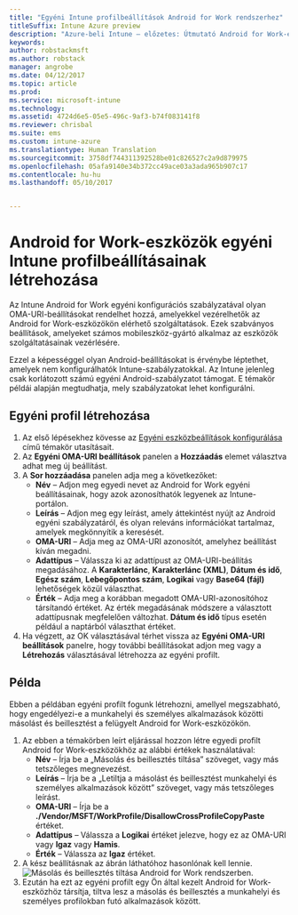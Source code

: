 ```yaml
---
title: "Egyéni Intune profilbeállítások Android for Work rendszerhez"
titleSuffix: Intune Azure preview
description: "Azure-beli Intune – előzetes: Útmutató Android for Work-eszközök egyéni Intune profilbeállításainak létrehozásához."
keywords: 
author: robstackmsft
ms.author: robstack
manager: angrobe
ms.date: 04/12/2017
ms.topic: article
ms.prod: 
ms.service: microsoft-intune
ms.technology: 
ms.assetid: 4724d6e5-05e5-496c-9af3-b74f083141f8
ms.reviewer: chrisbal
ms.suite: ems
ms.custom: intune-azure
ms.translationtype: Human Translation
ms.sourcegitcommit: 3758df744311392528be01c826527c2a9d879975
ms.openlocfilehash: 05afa9140e34b372cc49ace03a3ada965b907c17
ms.contentlocale: hu-hu
ms.lasthandoff: 05/10/2017


---
```


# <a name="create-intune-custom-profile-settings-for-android-for-work-devices"></a>Android for Work-eszközök egyéni Intune profilbeállításainak létrehozása

Az Intune Android for Work egyéni konfigurációs szabályzatával olyan OMA-URI-beállításokat rendelhet hozzá, amelyekkel vezérelhetők az Android for Work-eszközökön elérhető szolgáltatások. Ezek szabványos beállítások, amelyeket számos mobileszköz-gyártó alkalmaz az eszközök szolgáltatásainak vezérlésére.

Ezzel a képességgel olyan Android-beállításokat is érvénybe léptethet, amelyek nem konfigurálhatók Intune-szabályzatokkal. Az Intune jelenleg csak korlátozott számú egyéni Android-szabályzatot támogat. E témakör példái alapján megtudhatja, mely szabályzatokat lehet konfigurálni.

## <a name="create-a-custom-profile"></a>Egyéni profil létrehozása

1. Az első lépésekhez kövesse az [Egyéni eszközbeállítások konfigurálása](how-to-configure-custom-settings.md) című témakör utasításait.
2. Az **Egyéni OMA-URI beállítások** panelen a **Hozzáadás** elemet választva adhat meg új beállítást.
3. A **Sor hozzáadása** panelen adja meg a következőket:
    - **Név** – Adjon meg egyedi nevet az Android for Work egyéni beállításainak, hogy azok azonosíthatók legyenek az Intune-portálon.
    - **Leírás** – Adjon meg egy leírást, amely áttekintést nyújt az Android egyéni szabályzatáról, és olyan releváns információkat tartalmaz, amelyek megkönnyítik a keresését.
    - **OMA-URI** – Adja meg az OMA-URI azonosítót, amelyhez beállítást kíván megadni.
    - **Adattípus** – Válassza ki az adattípust az OMA-URI-beállítás megadásához. A **Karakterlánc**, **Karakterlánc (XML)**, **Dátum és idő**, **Egész szám**, **Lebegőpontos szám**, **Logikai** vagy **Base64 (fájl)** lehetőségek közül választhat.
    - **Érték** – Adja meg a korábban megadott OMA-URI-azonosítóhoz társítandó értéket. Az érték megadásának módszere a választott adattípusnak megfelelően változhat. **Dátum és idő** típus esetén például a naptárból választhat értéket.
4. Ha végzett, az OK választásával térhet vissza az **Egyéni OMA-URI beállítások** panelre, hogy további beállításokat adjon meg vagy a **Létrehozás** választásával létrehozza az egyéni profilt.


## <a name="example"></a>Példa

Ebben a példában egyéni profilt fogunk létrehozni, amellyel megszabható, hogy engedélyezi-e a munkahelyi és személyes alkalmazások közötti másolást és beillesztést a felügyelt Android for Work-eszközökön.

1. Az ebben a témakörben leírt eljárással hozzon létre egyedi profilt Android for Work-eszközökhöz az alábbi értékek használatával:
    - **Név** – Írja be a „Másolás és beillesztés tiltása” szöveget, vagy más tetszőleges megnevezést.
    - **Leírás** – Írja be a „Letiltja a másolást és beillesztést munkahelyi és személyes alkalmazások között” szöveget, vagy más tetszőleges leírást.
    - **OMA-URI** – Írja be a **./Vendor/MSFT/WorkProfile/DisallowCrossProfileCopyPaste** értéket.
    - **Adattípus** – Válassza a **Logikai** értéket jelezve, hogy ez az OMA-URI vagy **Igaz** vagy **Hamis**.
    - **Érték** – Válassza az **Igaz** értéket.
2. A kész beállításnak az ábrán láthatóhoz hasonlónak kell lennie.
![Másolás és beillesztés tiltása Android for Work rendszerben.](./media/custom-policy-afw-copy-paste.png)
3. Ezután ha ezt az egyéni profilt egy Ön által kezelt Android for Work-eszközhöz társítja, tiltva lesz a másolás és beillesztés a munkahelyi és személyes profilokban futó alkalmazások között.
